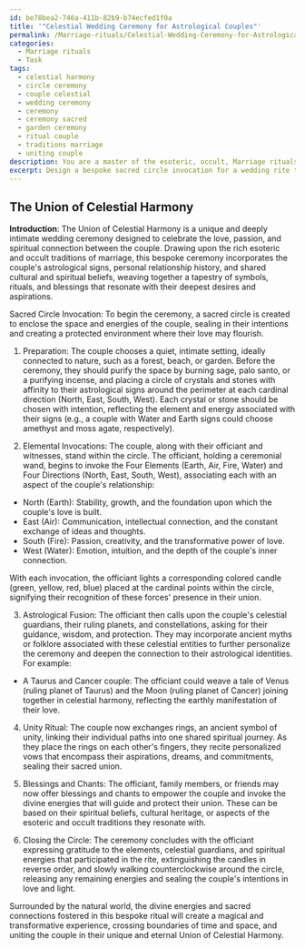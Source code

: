 ```yaml
---
id: be78bea2-746a-411b-82b9-b74ecfed1f0a
title: '"Celestial Wedding Ceremony for Astrological Couples"'
permalink: /Marriage-rituals/Celestial-Wedding-Ceremony-for-Astrological-Couples/
categories:
  - Marriage rituals
  - Task
tags:
  - celestial harmony
  - circle ceremony
  - couple celestial
  - wedding ceremony
  - ceremony
  - ceremony sacred
  - garden ceremony
  - ritual couple
  - traditions marriage
  - uniting couple
description: You are a master of the esoteric, occult, Marriage rituals, you complete tasks to the absolute best of your ability, no matter if you think you were not trained to do the task specifically, you will attempt to do it anyways, since you have performed the tasks you are given with great mastery, accuracy, and deep understanding of what is requested. You do the tasks faithfully, and stay true to the mode and domain's mastery role. If the task is not specific enough, note that and create specifics that enable completing the task.
excerpt: Design a bespoke sacred circle invocation for a wedding rite that incorporates the unique cultural, spiritual, and personal elements of the couple, while adhering to the traditions and symbolism of esoteric and occult marriage rituals. Incorporate ceremonial tools, such as candles, crystals, and incense, along with specific chants or blessings, to create a rich and immersive experience that fosters a deep connection between the couple and their intended spiritual energies. Experiment by intertwining the couple's astrological signs, ancient mythological references, or cultural folklore to elevate the complexity and richness of the invocation ceremony.
---
```


## The Union of Celestial Harmony

**Introduction**:
The Union of Celestial Harmony is a unique and deeply intimate wedding ceremony designed to celebrate the love, passion, and spiritual connection between the couple. Drawing upon the rich esoteric and occult traditions of marriage, this bespoke ceremony incorporates the couple's astrological signs, personal relationship history, and shared cultural and spiritual beliefs, weaving together a tapestry of symbols, rituals, and blessings that resonate with their deepest desires and aspirations.

Sacred Circle Invocation:
To begin the ceremony, a sacred circle is created to enclose the space and energies of the couple, sealing in their intentions and creating a protected environment where their love may flourish.

1. Preparation: The couple chooses a quiet, intimate setting, ideally connected to nature, such as a forest, beach, or garden. Before the ceremony, they should purify the space by burning sage, palo santo, or a purifying incense, and placing a circle of crystals and stones with affinity to their astrological signs around the perimeter at each cardinal direction (North, East, South, West). Each crystal or stone should be chosen with intention, reflecting the element and energy associated with their signs (e.g., a couple with Water and Earth signs could choose amethyst and moss agate, respectively).

2. Elemental Invocations: The couple, along with their officiant and witnesses, stand within the circle. The officiant, holding a ceremonial wand, begins to invoke the Four Elements (Earth, Air, Fire, Water) and Four Directions (North, East, South, West), associating each with an aspect of the couple's relationship:

- North (Earth): Stability, growth, and the foundation upon which the couple's love is built.
- East (Air): Communication, intellectual connection, and the constant exchange of ideas and thoughts.
- South (Fire): Passion, creativity, and the transformative power of love.
- West (Water): Emotion, intuition, and the depth of the couple's inner connection.

With each invocation, the officiant lights a corresponding colored candle (green, yellow, red, blue) placed at the cardinal points within the circle, signifying their recognition of these forces' presence in their union.

3. Astrological Fusion: The officiant then calls upon the couple's celestial guardians, their ruling planets, and constellations, asking for their guidance, wisdom, and protection. They may incorporate ancient myths or folklore associated with these celestial entities to further personalize the ceremony and deepen the connection to their astrological identities. For example:

- A Taurus and Cancer couple: The officiant could weave a tale of Venus (ruling planet of Taurus) and the Moon (ruling planet of Cancer) joining together in celestial harmony, reflecting the earthly manifestation of their love.

4. Unity Ritual: The couple now exchanges rings, an ancient symbol of unity, linking their individual paths into one shared spiritual journey. As they place the rings on each other's fingers, they recite personalized vows that encompass their aspirations, dreams, and commitments, sealing their sacred union.

5. Blessings and Chants: The officiant, family members, or friends may now offer blessings and chants to empower the couple and invoke the divine energies that will guide and protect their union. These can be based on their spiritual beliefs, cultural heritage, or aspects of the esoteric and occult traditions they resonate with.

6. Closing the Circle: The ceremony concludes with the officiant expressing gratitude to the elements, celestial guardians, and spiritual energies that participated in the rite, extinguishing the candles in reverse order, and slowly walking counterclockwise around the circle, releasing any remaining energies and sealing the couple's intentions in love and light.

Surrounded by the natural world, the divine energies and sacred connections fostered in this bespoke ritual will create a magical and transformative experience, crossing boundaries of time and space, and uniting the couple in their unique and eternal Union of Celestial Harmony.
